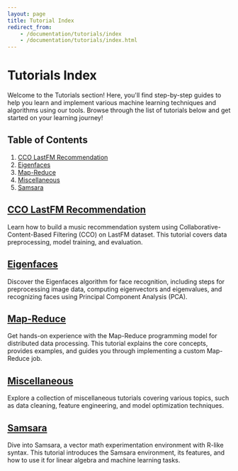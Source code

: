 ```yaml
---
layout: page
title: Tutorial Index
redirect_from:
    - /documentation/tutorials/index
    - /documentation/tutorials/index.html
---
```


# Tutorials Index

Welcome to the Tutorials section! Here, you'll find step-by-step guides to help you learn and implement various machine learning techniques and algorithms using our tools. Browse through the list of tutorials below and get started on your learning journey!

## Table of Contents

1. [CCO LastFM Recommendation](#cco-lastfm-recommendation)
2. [Eigenfaces](#eigenfaces)
3. [Map-Reduce](#map-reduce)
4. [Miscellaneous](#miscellaneous)
5. [Samsara](#samsara)

## [CCO LastFM Recommendation](cco-lastfm/)

Learn how to build a music recommendation system using Collaborative-Content-Based Filtering (CCO) on LastFM dataset. This tutorial covers data preprocessing, model training, and evaluation.

## [Eigenfaces](eigenfaces/)

Discover the Eigenfaces algorithm for face recognition, including steps for preprocessing image data, computing eigenvectors and eigenvalues, and recognizing faces using Principal Component Analysis (PCA).

## [Map-Reduce](map-reduce/)

Get hands-on experience with the Map-Reduce programming model for distributed data processing. This tutorial explains the core concepts, provides examples, and guides you through implementing a custom Map-Reduce job.

## [Miscellaneous](misc/)

Explore a collection of miscellaneous tutorials covering various topics, such as data cleaning, feature engineering, and model optimization techniques.

## [Samsara](samsara/)

Dive into Samsara, a vector math experimentation environment with R-like syntax. This tutorial introduces the Samsara environment, its features, and how to use it for linear algebra and machine learning tasks.
